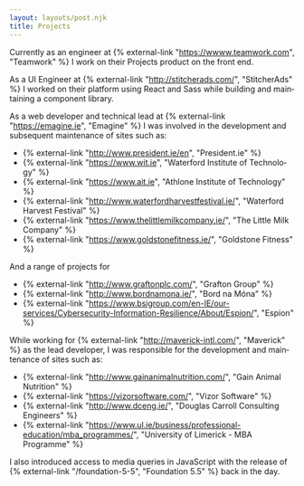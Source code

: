 ```yaml
---
layout: layouts/post.njk
title: Projects
---
```


Currently as an engineer at {% external-link "https://wwww.teamwork.com", "Teamwork" %} I work on their Projects product on the front end.

As a UI Engi­neer at {% external-link "http://stitcherads.com/", "Stitcher­Ads" %} I work­ed on their platform using React and Sass while build­ing and main­tain­ing a com­po­nent library.

As a web devel­op­er and tech­ni­cal lead at {% external-link "https://emagine.ie", "Emag­ine" %} I was involved in the devel­op­ment and sub­se­quent main­te­nance of sites such as:

 - {% external-link "http://www.president.ie/en", "Pres​i​dent​.ie" %}
 - {% external-link "https://www.wit.ie", "Water­ford Insti­tute of Tech­nol­o­gy" %}
 - {% external-link "https://www.ait.ie", "Athlone Insti­tute of Tech­nol­o­gy" %}
 - {% external-link "http://www.waterfordharvestfestival.ie/", "Water­ford Har­vest Fes­ti­val" %}
 - {% external-link "https://www.thelittlemilkcompany.ie/", "The Little Milk Company" %}
 - {% external-link "https://www.goldstonefitness.ie/", "Goldstone Fitness" %}

And a range of projects for

- {% external-link "http://www.graftonplc.com/", "Grafton Group" %}
- {% external-link "http://www.bordnamona.ie/", "Bord na Móna" %}
- {% external-link "https://www.bsigroup.com/en-IE/our-services/Cybersecurity-Information-Resilience/About/Espion/", "Espi­on" %}

While work­ing for {% external-link "http://maverick-intl.com/", "Mav­er­ick" %} as the lead devel­op­er, I was respon­si­ble for the devel­op­ment and main­te­nance of sites such as:

- {% external-link "http://www.gainanimalnutrition.com/", "Gain Ani­mal Nutri­tion" %}
- {% external-link "https://vizorsoftware.com/", "Vizor Soft­ware" %}
- {% external-link "http://www.dceng.ie/", "Dou­glas Car­roll Con­sult­ing Engi­neers" %}
- {% external-link "https://www.ul.ie/business/professional-education/mba_programmes/", "University of Limerick - MBA Programme" %}

I also intro­duced access to media queries in JavaScript with the release of {% external-link "/foundation-5-5", "Foun­da­tion 5.5" %} back in the day.

